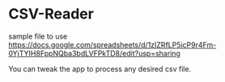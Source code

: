 # CSV-Reader
sample file to use
https://docs.google.com/spreadsheets/d/1zIZRfLP5icP9r4Fm-0YjTYIH8FppNQba3bdLVFPkTD8/edit?usp=sharing

You can tweak the app to process any desired csv file.
